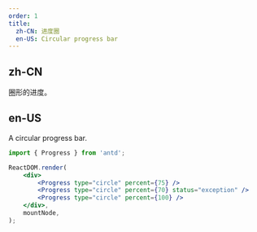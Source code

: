 ```yaml
---
order: 1
title:
  zh-CN: 进度圈
  en-US: Circular progress bar
---
```


## zh-CN

圈形的进度。

## en-US

A circular progress bar.

```jsx
import { Progress } from 'antd';

ReactDOM.render(
	<div>
		<Progress type="circle" percent={75} />
		<Progress type="circle" percent={70} status="exception" />
		<Progress type="circle" percent={100} />
	</div>,
	mountNode,
);
```
